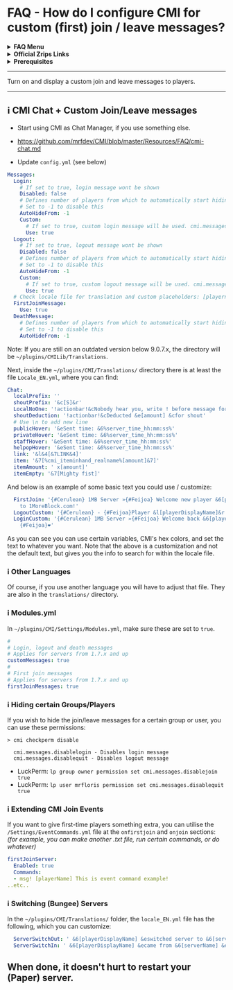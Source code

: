 # FAQ - How do I configure CMI for custom (first) join / leave messages?

<topMenu>
<details>
    <summary><strong>FAQ Menu</strong></summary>
    <p>
     • <a href="https://faq.cmi.support/bungee">CMI and Bungeecord info-</a>, 
     • <a href="https://faq.cmi.support/chance">Chance example</a>, 
     • <a href="https://faq.cmi.support/chat">CMI Chat manager</a>, 
     • <a href="https://faq.cmi.support/format">Chat format info</a>, 
     • <a href="https://faq.cmi.support/chatfilter">Chat filter</a>, 
     • <a href="https://faq.cmi.support/chatrooms">Chat rooms</a>, 
     • <a href="https://faq.cmi.support/commands">CMI Commands info</a>, 
     • <a href="https://faq.cmi.support/joinleave">Custom Join and Leave</a>, 
     • <a href="https://faq.cmi.support/economy">CMI Economy manager</a>, 
     • <a href="https://faq.cmi.support/eventcommands">Event commands</a>, 
     • <a href="https://faq.cmi.support/ext-cmds">Extending commands</a>, 
     • <a href="https://faq.cmi.support/gettingstarted">Getting started with CMI</a>, 
     • <a href="https://faq.cmi.support/glow">Glow info</a>, 
     • <a href="https://faq.cmi.support/help">Create custom /help</a>, 
     • <a href="https://faq.cmi.support/hexcolors">CMI Hex colors</a>, 
     • <a href="https://faq.cmi.support/import">Importing data into CMI</a>, 
     • <a href="https://faq.cmi.support/library">CMILib library info</a>, 
     • <a href="https://faq.cmi.support/locale">Customizing CMI Locale</a>, 
     • <a href="https://faq.cmi.support/prefix">CMI Chat with LuckPerms prefix</a>, 
     • <a href="https://faq.cmi.support/migrate">Migrate to MySQL database</a>, 
     • <a href="https://faq.cmi.support/mode-stuck">Player stuck in Mode?</a>, 
     • <a href="https://faq.cmi.support/moderation">User-moderation info</a>, 
     • <a href="https://faq.cmi.support/more-msg-cmds">More message commands</a>, 
     • <a href="https://faq.cmi.support/motd">MOTD</a>, 
     • <a href="https://faq.cmi.support/params">Parameters explained</a>, 
     • <a href="https://faq.cmi.support/ranks">Ranks info</a>, 
     • <a href="https://faq.cmi.support/rules">Create custom /rules</a>, 
     • <a href="https://faq.cmi.support/running">Running CMI</a>, 
     • <a href="https://faq.cmi.support/safety">Safety tips</a>, 
     • <a href="https://faq.cmi.support/specialized">Specialized commands info</a>, 
     • <a href="https://faq.cmi.support/toggle">Toggle example</a>, 
     • <a href="https://faq.cmi.support/trash">Trash example</a>, 
     • <a href="https://faq.cmi.support/votes">CMI Vote manager</a>,
     • <a href="https://faq.cmi.support/worth">Worth info</a>.
    </p>
</details>

<details>
    <summary><strong>Official Zrips Links</strong></summary>
    <ul>
        <li><a href="https://zrips.net/">Zrips Website</a>
         <pre>https://www.zrips.net/<br>The official website, wiki/documentation/information</pre></li>
        <li><a href="https://discord.gg/dDMamN4">Zrips Discord</a>
         <pre>https://discord.gg/dDMamN4<br>The official Discord community server with member-driven support</pre></li>
        <li><a href="https://github.com/Zrips/">Zrips Github</a>
         <pre>https://github.com/Zrips<br>The place for bug reports and feature suggestions</pre></li>
    </ul>
</details>

<details>
    <summary><strong>Prerequisites</strong></summary>
    <ul>
        <li><a href="https://www.spigotmc.org/resources/3742/">Buy and Download CMI</a> (premium plugin)
         <pre>https://www.spigotmc.org/resources/3742/<br>Get the CMI plugin if you haven't already, and then install it on all your servers</pre></li>
        <li><a href="https://www.spigotmc.org/resources/87610/">Also Download CMILib</a> (free library) (<a href="https://github.com/mrfdev/CMI/edit/master/Resources/FAQ/cmi-library.md">more info</a>)
         <pre>https://www.spigotmc.org/resources/87610/<br>All Zrips plugins require the CMILib .jar file. Get it and also put it on all your servers.</pre></li>
        <li>All my FAQ pages have been written for Spigot / Paper 1.20.x and CMI 9.6.x.x or newer.</li>
        <li>The mrfdev Github page is not an official resource, we're building up our knowledge base as a courtesy.</li>
        <li>I am an admin on the Zrips Discord, this does not mean what I share on here is official.</li>
    </ul>
</details>
</topMenu>

---

Turn on and display a custom join and leave messages to players. 

---

## <g-emoji class="g-emoji" alias="information_source" fallback-src="https://github.githubassets.com/images/icons/emoji/unicode/2139.png">ℹ️</g-emoji> CMI Chat + Custom Join/Leave messages

- Start using CMI as Chat Manager, if you use something else.
 * https://github.com/mrfdev/CMI/blob/master/Resources/FAQ/cmi-chat.md

- Update `config.yml` (see below)
```yaml
Messages:
  Login:
    # If set to true, login message wont be shown
    Disabled: false
    # Defines number of players from which to automatically start hiding join messages
    # Set to -1 to disable this
    AutoHideFrom: -1
    Custom:
      # If set to true, custom login message will be used. cmi.messages.disablelogin can be used to disable message for player
      Use: true
  Logout:
    # If set to true, logout message wont be shown
    Disabled: false
    # Defines number of players from which to automatically start hiding logout messages
    # Set to -1 to disable this
    AutoHideFrom: -1
    Custom:
      # If set to true, custom logout message will be used. cmi.messages.disablequit can be used to disable message for player
      Use: true
  # Check locale file for translation and custom placeholders: [playername], [totalUsers], [onlinePlayers]
  FirstJoinMessage:
    Use: true
  DeathMessage:
    # Defines number of players from which to automatically start hiding death messages
    # Set to -1 to disable this
    AutoHideFrom: -1
```
Note: If you are still on an outdated version below 9.0.7.x, the directory will be `~/plugins/CMILib/Translations`.

Next, inside the `~/plugins/CMI/Translations/` directory there is at least the file `Locale_EN.yml`, where you can find:
```yaml
Chat:
  localPrefix: ''
  shoutPrefix: '&c[S]&r'
  LocalNoOne: '!actionbar!&cNobody hear you, write ! before message for global chat'
  shoutDeduction: '!actionbar!&cDeducted &e[amount] &cfor shout'
  # Use \n to add new line
  publicHover: '&eSent time: &6%server_time_hh:mm:ss%'
  privateHover: '&eSent time: &6%server_time_hh:mm:ss%'
  staffHover: '&eSent time: &6%server_time_hh:mm:ss%'
  helpopHover: '&eSent time: &6%server_time_hh:mm:ss%'
  link: '&l&4[&7LINK&4]'
  item: '&7[%cmi_iteminhand_realname%[amount]&7]'
  itemAmount: ' x[amount]'
  itemEmpty: '&7[Mighty fist]'
```
And below is an example of some basic text you could use / customize:

```yaml
  FirstJoin: '{#Cerulean} 1MB Server »{#Feijoa} Welcome new player &6[playerDisplayName]{#Feijoa}
    to 1MoreBlock.com!'
  LogoutCustom: '{#Cerulean} - {#Feijoa}Player &l[playerDisplayName]&r {#Feijoa}left.'
  LoginCustom: '{#Cerulean} 1MB Server »{#Feijoa} Welcome back &6[playerDisplayName]
    {#Feijoa}❤'
```
As you can see you can use certain variables, CMI's hex colors, and set the text to whatever you want. Note that the above is a customization and not the default text, but gives you the info to search for within the locale file.

### <g-emoji class="g-emoji" alias="information_source" fallback-src="https://github.githubassets.com/images/icons/emoji/unicode/2139.png">ℹ️</g-emoji> Other Languages

Of course, if you use another language you will have to adjust that file. They are also in the `translations/` directory.

### <g-emoji class="g-emoji" alias="information_source" fallback-src="https://github.githubassets.com/images/icons/emoji/unicode/2139.png">ℹ️</g-emoji>  Modules.yml
In `~/plugins/CMI/Settings/Modules.yml`, make sure these are set to `true`.
```yaml
#  
# Login, logout and death messages
# Applies for servers from 1.7.x and up
customMessages: true
#  
# First join messages
# Applies for servers from 1.7.x and up
firstJoinMessages: true
```

### <g-emoji class="g-emoji" alias="information_source" fallback-src="https://github.githubassets.com/images/icons/emoji/unicode/2139.png">ℹ️</g-emoji> Hiding certain Groups/Players

If you wish to hide the join/leave messages for a certain group or user, you can use these permissions:
```
> cmi checkperm disable

  cmi.messages.disablelogin - Disables login message
  cmi.messages.disablequit - Disables logout message
```
- LuckPerm: `lp group owner permission set cmi.messages.disablejoin true`
- LuckPerm: `lp user mrfloris permission set cmi.messages.disablequit true`

### <g-emoji class="g-emoji" alias="information_source" fallback-src="https://github.githubassets.com/images/icons/emoji/unicode/2139.png">ℹ️</g-emoji> Extending CMI Join Events

If you want to give first-time players something extra, you can utilise the `/Settings/EventCommands.yml` file at the `onfirstjoin` and `onjoin` sections: _(for example, you can make another .txt file, run certain commands, or do whatever)_
```yaml
firstJoinServer:
  Enabled: true
  Commands:
  - msg! [playerName] This is event command example!
..etc..
```

### <g-emoji class="g-emoji" alias="information_source" fallback-src="https://github.githubassets.com/images/icons/emoji/unicode/2139.png">ℹ️</g-emoji> Switching (Bungee) Servers

In the `~/plugins/CMI/Translations/` folder, the `locale_EN.yml` file has the following, which you can customize:
```yaml
  ServerSwitchOut: ' &6[playerDisplayName] &eswitched server to &6[serverName]'
  ServerSwitchIn: ' &6[playerDisplayName] &ecame from &6[serverName] &eserver'
```

When done, it doesn't hurt to restart your (Paper) server.
---
